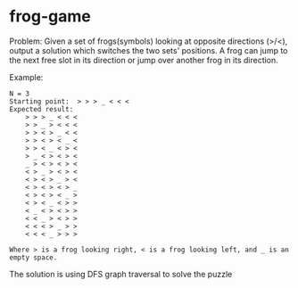 # frog-game
Problem: Given a set of frogs(symbols) looking at opposite directions (>/<), output a solution which switches the two sets' positions.
A frog can jump to the next free slot in its direction or jump over another frog in its direction.

Example:

```
N = 3
Starting point:  > > > _ < < <
Expected result:
    > > > _ < < <
    > > _ > < < <
    > > < > _ < <
    > > < > < _ <
    > > < _ < > <
    > _ < > < > <
    _ > < > < > <
    < > _ > < > <
    < > < > _ > <
    < > < > < > _
    < > < > < _ >
    < > < _ < > >
    < _ < > < > >
    < < _ > < > >
    < < < > _ > >
    < < < _ > > >

Where > is a frog looking right, < is a frog looking left, and _ is an empty space.
```

The solution is using DFS graph traversal to solve the puzzle